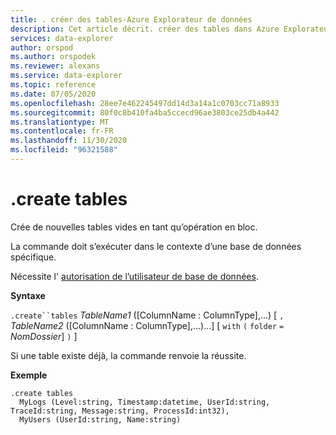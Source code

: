 ```yaml
---
title: . créer des tables-Azure Explorateur de données
description: Cet article décrit. créer des tables dans Azure Explorateur de données.
services: data-explorer
author: orspod
ms.author: orspodek
ms.reviewer: alexans
ms.service: data-explorer
ms.topic: reference
ms.date: 07/05/2020
ms.openlocfilehash: 28ee7e462245497dd14d3a14a1c0703cc71a8933
ms.sourcegitcommit: 80f0c8b410fa4ba5ccecd96ae3803ce25db4a442
ms.translationtype: MT
ms.contentlocale: fr-FR
ms.lasthandoff: 11/30/2020
ms.locfileid: "96321588"
---
```

# <a name="create-tables"></a>.create tables

Crée de nouvelles tables vides en tant qu’opération en bloc.

La commande doit s’exécuter dans le contexte d’une base de données spécifique.

Nécessite l' [autorisation de l’utilisateur de base de données](../management/access-control/role-based-authorization.md).

**Syntaxe**

`.create``tables` *TableName1* ([ColumnName : ColumnType],...) [ `,` *TableName2* ([ColumnName : ColumnType],...)...] [ `with` `(` `folder` `=` *NomDossier*] `)` ]

Si une table existe déjà, la commande renvoie la réussite.
 
**Exemple** 

```kusto
.create tables 
  MyLogs (Level:string, Timestamp:datetime, UserId:string, TraceId:string, Message:string, ProcessId:int32),
  MyUsers (UserId:string, Name:string)
```
